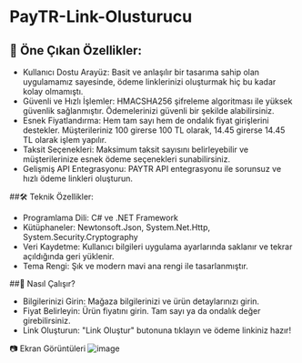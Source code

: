 # PayTR-Link-Olusturucu
<!-- Öne Çıkan Özellikler -->
## 🎉 Öne Çıkan Özellikler:
* Kullanıcı Dostu Arayüz: Basit ve anlaşılır bir tasarıma sahip olan uygulamamız sayesinde, ödeme linklerinizi oluşturmak hiç bu kadar kolay olmamıştı.
* Güvenli ve Hızlı İşlemler: HMACSHA256 şifreleme algoritması ile yüksek güvenlik sağlanmıştır. Ödemelerinizi güvenli bir şekilde alabilirsiniz.
* Esnek Fiyatlandırma: Hem tam sayı hem de ondalık fiyat girişlerini destekler. Müşterileriniz 100 girerse 100 TL olarak, 14.45 girerse 14.45 TL olarak işlem yapılır.
* Taksit Seçenekleri: Maksimum taksit sayısını belirleyebilir ve müşterilerinize esnek ödeme seçenekleri sunabilirsiniz.
* Gelişmiş API Entegrasyonu: PAYTR API entegrasyonu ile sorunsuz ve hızlı ödeme linkleri oluşturun.

<!-- Teknik Özellikler -->
##🛠 Teknik Özellikler:
* Programlama Dili: C# ve .NET Framework
* Kütüphaneler: Newtonsoft.Json, System.Net.Http, System.Security.Cryptography
* Veri Kaydetme: Kullanıcı bilgileri uygulama ayarlarında saklanır ve tekrar açıldığında geri yüklenir.
* Tema Rengi: Şık ve modern mavi ana rengi ile tasarlanmıştır.

<!-- Nasıl Çalışır? -->
##🚀 Nasıl Çalışır?
* Bilgilerinizi Girin: Mağaza bilgilerinizi ve ürün detaylarınızı girin.
* Fiyat Belirleyin: Ürün fiyatını girin. Tam sayı ya da ondalık değer girebilirsiniz.
* Link Oluşturun: "Link Oluştur" butonuna tıklayın ve ödeme linkiniz hazır!

📷 Ekran Görüntüleri
![image](https://github.com/HasakiR10/PayTR-Link-Olusturucu/assets/131062959/8c02e98a-e2ec-4617-a271-0b5524e173ec)
